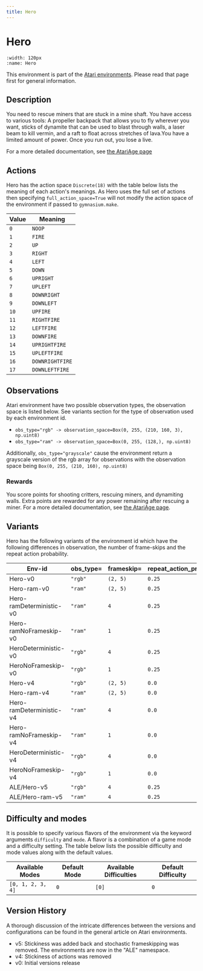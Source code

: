 ```yaml
---
title: Hero
---
```


# Hero

```{figure} ../../_static/videos/atari/hero.gif
:width: 120px
:name: Hero
```

This environment is part of the <a href='..'>Atari environments</a>. Please read that page first for general information.

## Description

You need to rescue miners that are stuck in a mine shaft. You have access to various tools: A propeller backpack that allows you to fly wherever you want, sticks of dynamite that can be used to blast through walls, a laser beam to kill vermin, and a raft to float across stretches of lava.You have a limited amount of power. Once you run out, you lose a live.

For a more detailed documentation, see [the AtariAge page](https://atariage.com/manual_html_page.php?SoftwareLabelID=228)

## Actions

Hero has the action space `Discrete(18)` with the table below lists the meaning of each action's meanings.
As Hero uses the full set of actions then specifying `full_action_space=True` will not modify the action space of the environment if passed to `gymnasium.make`.

| Value   | Meaning         |
|---------|-----------------|
| `0`     | `NOOP`          |
| `1`     | `FIRE`          |
| `2`     | `UP`            |
| `3`     | `RIGHT`         |
| `4`     | `LEFT`          |
| `5`     | `DOWN`          |
| `6`     | `UPRIGHT`       |
| `7`     | `UPLEFT`        |
| `8`     | `DOWNRIGHT`     |
| `9`     | `DOWNLEFT`      |
| `10`    | `UPFIRE`        |
| `11`    | `RIGHTFIRE`     |
| `12`    | `LEFTFIRE`      |
| `13`    | `DOWNFIRE`      |
| `14`    | `UPRIGHTFIRE`   |
| `15`    | `UPLEFTFIRE`    |
| `16`    | `DOWNRIGHTFIRE` |
| `17`    | `DOWNLEFTFIRE`  |

## Observations

Atari environment have two possible observation types, the observation space is listed below.
See variants section for the type of observation used by each environment id.

- `obs_type="rgb" -> observation_space=Box(0, 255, (210, 160, 3), np.uint8)`
- `obs_type="ram" -> observation_space=Box(0, 255, (128,), np.uint8)`

Additionally, `obs_type="grayscale"` cause the environment return a grayscale version of the rgb array for observations with the observation space being `Box(0, 255, (210, 160), np.uint8)`
### Rewards

You score points for shooting critters, rescuing miners, and dynamiting walls.
Extra points are rewarded for any power remaining after rescuing a miner.
For a more detailed documentation, see [the AtariAge page](https://atariage.com/manual_html_page.php?SoftwareLabelID=228).

## Variants

Hero has the following variants of the environment id which have the following differences in observation,
the number of frame-skips and the repeat action probability.

| Env-id                   | obs_type=   | frameskip=   | repeat_action_probability=   |
|--------------------------|-------------|--------------|------------------------------|
| Hero-v0                  | `"rgb"`     | `(2, 5)`     | `0.25`                       |
| Hero-ram-v0              | `"ram"`     | `(2, 5)`     | `0.25`                       |
| Hero-ramDeterministic-v0 | `"ram"`     | `4`          | `0.25`                       |
| Hero-ramNoFrameskip-v0   | `"ram"`     | `1`          | `0.25`                       |
| HeroDeterministic-v0     | `"rgb"`     | `4`          | `0.25`                       |
| HeroNoFrameskip-v0       | `"rgb"`     | `1`          | `0.25`                       |
| Hero-v4                  | `"rgb"`     | `(2, 5)`     | `0.0`                        |
| Hero-ram-v4              | `"ram"`     | `(2, 5)`     | `0.0`                        |
| Hero-ramDeterministic-v4 | `"ram"`     | `4`          | `0.0`                        |
| Hero-ramNoFrameskip-v4   | `"ram"`     | `1`          | `0.0`                        |
| HeroDeterministic-v4     | `"rgb"`     | `4`          | `0.0`                        |
| HeroNoFrameskip-v4       | `"rgb"`     | `1`          | `0.0`                        |
| ALE/Hero-v5              | `"rgb"`     | `4`          | `0.25`                       |
| ALE/Hero-ram-v5          | `"ram"`     | `4`          | `0.25`                       |

## Difficulty and modes

It is possible to specify various flavors of the environment via the keyword arguments `difficulty` and `mode`.
A flavor is a combination of a game mode and a difficulty setting. The table below lists the possible difficulty and mode values
along with the default values.

| Available Modes   | Default Mode   | Available Difficulties   | Default Difficulty   |
|-------------------|----------------|--------------------------|----------------------|
| `[0, 1, 2, 3, 4]` | `0`            | `[0]`                    | `0`                  |

## Version History

A thorough discussion of the intricate differences between the versions and configurations can be found in the general article on Atari environments.

* v5: Stickiness was added back and stochastic frameskipping was removed. The environments are now in the "ALE" namespace.
* v4: Stickiness of actions was removed
* v0: Initial versions release

